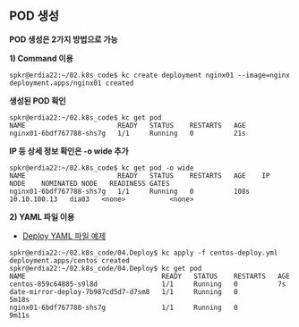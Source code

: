 ## POD 생성
**POD 생성은 2가지 방법으로 가능**

**1) Command 이용**
```
spkr@erdia22:~/02.k8s_code$ kc create deployment nginx01 --image=nginx
deployment.apps/nginx01 created
```

**생성된 POD 확인**
```
spkr@erdia22:~/02.k8s_code$ kc get pod
NAME                       READY   STATUS    RESTARTS   AGE
nginx01-6bdf767788-shs7g   1/1     Running   0          21s
```

**IP 등 상세 정보 확인은 -o wide 추가**
```
spkr@erdia22:~/02.k8s_code$ kc get pod -o wide
NAME                       READY   STATUS    RESTARTS   AGE    IP             NODE    NOMINATED NODE   READINESS GATES
nginx01-6bdf767788-shs7g   1/1     Running   0          108s   10.10.100.13   dia03   <none>           <none>
```

**2) YAML 파일 이용**

- [Deploy YAML 파일 예제](./centos-pvc-deploy.yml)

```
spkr@erdia22:~/02.k8s_code/04.Deploy$ kc apply -f centos-deploy.yml
deployment.apps/centos created
spkr@erdia22:~/02.k8s_code/04.Deploy$ kc get pod
NAME                                  READY   STATUS    RESTARTS   AGE
centos-859c64885-s9l8d                1/1     Running   0          7s
date-mirror-deploy-7b987cd5d7-d7sm8   1/1     Running   0          5m18s
nginx01-6bdf767788-shs7g              1/1     Running   0          9m11s
```
